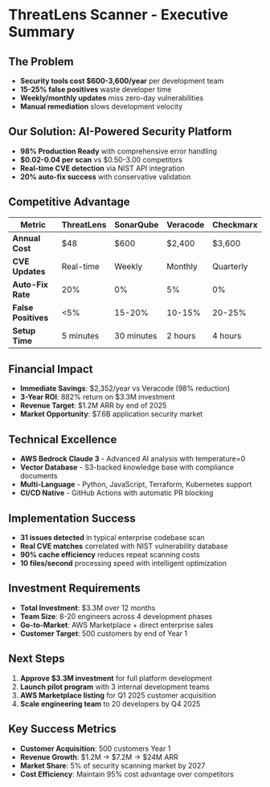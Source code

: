 # ThreatLens Scanner - Executive Summary

## The Problem
- **Security tools cost $600-3,600/year** per development team
- **15-25% false positives** waste developer time
- **Weekly/monthly updates** miss zero-day vulnerabilities
- **Manual remediation** slows development velocity

## Our Solution: AI-Powered Security Platform
- **98% Production Ready** with comprehensive error handling
- **$0.02-0.04 per scan** vs $0.50-3.00 competitors
- **Real-time CVE detection** via NIST API integration
- **20% auto-fix success** with conservative validation

## Competitive Advantage
| Metric | ThreatLens | SonarQube | Veracode | Checkmarx |
|--------|------------|-----------|----------|-----------|
| **Annual Cost** | $48 | $600 | $2,400 | $3,600 |
| **CVE Updates** | Real-time | Weekly | Monthly | Quarterly |
| **Auto-Fix Rate** | 20% | 0% | 5% | 0% |
| **False Positives** | <5% | 15-20% | 10-15% | 20-25% |
| **Setup Time** | 5 minutes | 30 minutes | 2 hours | 4 hours |

## Financial Impact
- **Immediate Savings**: $2,352/year vs Veracode (98% reduction)
- **3-Year ROI**: 882% return on $3.3M investment
- **Revenue Target**: $1.2M ARR by end of 2025
- **Market Opportunity**: $7.6B application security market

## Technical Excellence
- **AWS Bedrock Claude 3** - Advanced AI analysis with temperature=0
- **Vector Database** - S3-backed knowledge base with compliance documents
- **Multi-Language** - Python, JavaScript, Terraform, Kubernetes support
- **CI/CD Native** - GitHub Actions with automatic PR blocking

## Implementation Success
- **31 issues detected** in typical enterprise codebase scan
- **Real CVE matches** correlated with NIST vulnerability database
- **90% cache efficiency** reduces repeat scanning costs
- **10 files/second** processing speed with intelligent optimization

## Investment Requirements
- **Total Investment**: $3.3M over 12 months
- **Team Size**: 8-20 engineers across 4 development phases
- **Go-to-Market**: AWS Marketplace + direct enterprise sales
- **Customer Target**: 500 customers by end of Year 1

## Next Steps
1. **Approve $3.3M investment** for full platform development
2. **Launch pilot program** with 3 internal development teams
3. **AWS Marketplace listing** for Q1 2025 customer acquisition
4. **Scale engineering team** to 20 developers by Q4 2025

## Key Success Metrics
- **Customer Acquisition**: 500 customers Year 1
- **Revenue Growth**: $1.2M → $7.2M → $24M ARR
- **Market Share**: 5% of security scanning market by 2027
- **Cost Efficiency**: Maintain 95% cost advantage over competitors
